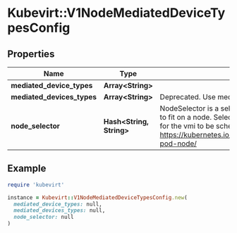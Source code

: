# Kubevirt::V1NodeMediatedDeviceTypesConfig

## Properties

| Name | Type | Description | Notes |
| ---- | ---- | ----------- | ----- |
| **mediated_device_types** | **Array&lt;String&gt;** |  | [optional] |
| **mediated_devices_types** | **Array&lt;String&gt;** | Deprecated. Use mediatedDeviceTypes instead. | [optional] |
| **node_selector** | **Hash&lt;String, String&gt;** | NodeSelector is a selector which must be true for the vmi to fit on a node. Selector which must match a node&#39;s labels for the vmi to be scheduled on that node. More info: https://kubernetes.io/docs/concepts/configuration/assign-pod-node/ |  |

## Example

```ruby
require 'kubevirt'

instance = Kubevirt::V1NodeMediatedDeviceTypesConfig.new(
  mediated_device_types: null,
  mediated_devices_types: null,
  node_selector: null
)
```

